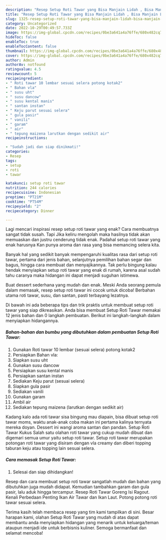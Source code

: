 ```yaml
---
description: "Resep Setup Roti Tawar yang Bisa Manjain Lidah , Bisa Manjain Lidah"
title: "Resep Setup Roti Tawar yang Bisa Manjain Lidah , Bisa Manjain Lidah"
slug: 1325-resep-setup-roti-tawar-yang-bisa-manjain-lidah-bisa-manjain-lidah
category: Uncategorized
date: 2022-10-29T00:49:57.733Z
image: https://img-global.cpcdn.com/recipes/0be3a641a4a76ffe/680x482cq70/setup-roti-tawar-foto-resep-utama.jpg
hideToc: false
enableToc: true
enableTocContent: false
thumbnail: https://img-global.cpcdn.com/recipes/0be3a641a4a76ffe/680x482cq70/setup-roti-tawar-foto-resep-utama.jpg
cover: https://img-global.cpcdn.com/recipes/0be3a641a4a76ffe/680x482cq70/setup-roti-tawar-foto-resep-utama.jpg
author: Admin
authorAv: notfound
ratingvalue: 4.5
reviewcount: 5
recipeingredient:
- " Roti tawar 10 lembar sesuai selera potong kotak2"
- " Bahan vla"
- " susu uht"
- " susu dancow"
- " susu kental manis"
- " santan instan"
- " Keju parut sesuai selera"
- " gula pasir"
- " vanili"
- " garam"
- " air"
- " tepung maizena larutkan dengan sedikit air"
recipeinstructions:

- "Sudah jadi dan siap dinikmati!"
categories:
- Resep
tags:
- setup
- roti
- tawar

katakunci: setup roti tawar 
nutrition: 244 calories
recipecuisine: Indonesian
preptime: "PT21M"
cooktime: "PT54M"
recipeyield: "2"
recipecategory: Dinner

---
```



Lagi mencari inspirasi resep setup roti tawar yang enak? Cara membuatnya sangat tidak susah. Tapi Jika keliru mengolah maka hasilnya tidak akan memuaskan dan justru cenderung tidak enak. Padahal setup roti tawar yang enak harusnya Kan punya aroma dan rasa yang bisa memancing selera kita.


Banyak hal yang sedikit banyak mempengaruhi kualitas rasa dari setup roti tawar, pertama dari jenis bahan, selanjutnya pemilihan bahan segar dan bagus, hingga cara membuat dan menyajikannya. Tak perlu bingung kalau hendak menyiapkan setup roti tawar yang enak di rumah, karena asal sudah tahu caranya maka hidangan ini dapat menjadi suguhan istimewa.

Buat dessert sederhana yang mudah dan enak. Meski Anda seorang pemula dalam memasak, resep setup roti tawar ini cocok untuk dicoba! Berbahan utama roti tawar, susu, dan santan, pasti terbayang lezatnya.


Di bawah ini ada beberapa tips dan trik praktis untuk membuat setup roti tawar yang siap dikreasikan. Anda bisa membuat Setup Roti Tawar memakai 12 jenis bahan dan 0 langkah pembuatan. Berikut ini langkah-langkah dalam menyiapkan hidangannya.

<!--inarticleads1-->

##### Bahan-bahan dan bumbu yang dibutuhkan dalam pembuatan Setup Roti Tawar:

1. Gunakan  Roti tawar 10 lembar (sesuai selera) potong kotak2
1. Persiapkan  Bahan vla:
1. Siapkan  susu uht
1. Gunakan  susu dancow
1. Persiapkan  susu kental manis
1. Persiapkan  santan instan
1. Sediakan  Keju parut (sesuai selera)
1. Siapkan  gula pasir
1. Sediakan  vanili
1. Gunakan  garam
1. Ambil  air
1. Sediakan  tepung maizena (larutkan dengan sedikit air)


Kadang kalo ada roti tawar sisa bingung mau diapain, bisa dibuat setup roti tawar moms, waktu anak-anak coba makan ini pertama kalinya ternyata mereka doyan. Dessert ini wangi aroma santan dan pandan. Setup Roti Tawar Kukus Salah satu olahan roti tawar yang cukup mudah dibuat dan digemari semua umur yaitu setup roti tawar. Setup roti tawar merupakan potongan roti tawar yang disiram dengan vla creamy dan diberi topping taburan keju atau topping lain sesuai selera. 

<!--inarticleads2-->

##### Cara memasak Setup Roti Tawar:


1. Selesai dan siap dihidangkan!

Resep dan cara membuat setup roti tawar sangatlah mudah dan bahan yang dibutuhkan juga mudah didapat. Kemudian tambahkan garam dan gula pasir, lalu aduk hingga tercampur. Resep Roti Tawar Goreng Isi Ragout. Kenali Perbedaan Penting Ikan Air Tawar dan Ikan Laut. Potong potong roti tawar sesuai selera. 

Terima kasih telah membaca resep yang tim kami tampilkan di sini. Besar harapan kami, olahan Setup Roti Tawar yang mudah di atas dapat membantu anda menyiapkan hidangan yang menarik untuk keluarga/teman ataupun menjadi ide untuk berbisnis kuliner. Semoga bermanfaat dan selamat mencoba!
